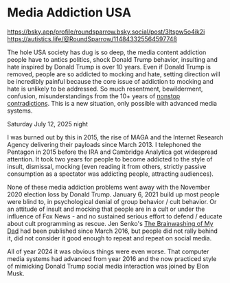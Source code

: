 # Media Addiction USA

https://bsky.app/profile/roundsparrow.bsky.social/post/3ltspw5o4ik2i   
https://autistics.life/@RoundSparrow/114843325564597748

The hole USA society has dug is so deep, the media content addiction people have to antics politics, shock Donald Trump behavior, insulting and hate inspired by Donald Trump is over 10 years. Even if Donald Trump is removed, people are so addicted to mocking and hate, setting direction will be incredibly painful because the core issue of addiction to mocking and hate is unlikely to be addressed. So much resentment, bewilderment, confusion, misunderstandings from the 10+ years of [nonstop contradictions](https://www.realclearpolitics.com/video/2014/12/31/bbcs_adam_curtis_on_the_contradictory_vaudeville_of_post-modern_politics.html). This is a new situation, only possible with advanced media systems.

Saturday July 12, 2025 night

I was burned out by this in 2015, the rise of MAGA and the Internet Research Agency delivering their payloads since March 2013. I telephoned the Pentagon in 2015 before the IRA and Cambridge Analytica got widespread attention. It took two years for people to become addicted to the style of insult, dismissal, mocking (even reading it from others, strictly passive consumption as a spectator was addicting people, attracting audiences).

None of these media addiction problems went away with the November 2020 election loss by Donald Trump. January 6, 2021 build up most people were blind to, in psychological denial of group behavior / cult behavior. Or an attitude of insult and mocking that people are in a cult or under the influence of Fox News - and no sustained serious effort to defend / educate about cult programming as rescue. Jen Senko's [The Brainwashing of My Dad](https://en.wikipedia.org/wiki/The_Brainwashing_of_My_Dad) had been published since March 2016, but people did not rally behind it, did not consider it good enough to repeat and repeat on social media.

All of year 2024 it was obvious things were even worse. That computer media systems had advanced from year 2016 and the now practiced style of mimicking Donald Trump social media interaction was joined by Elon Musk.
